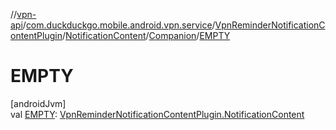 //[vpn-api](../../../../../index.md)/[com.duckduckgo.mobile.android.vpn.service](../../../index.md)/[VpnReminderNotificationContentPlugin](../../index.md)/[NotificationContent](../index.md)/[Companion](index.md)/[EMPTY](-e-m-p-t-y.md)

# EMPTY

[androidJvm]\
val [EMPTY](-e-m-p-t-y.md): [VpnReminderNotificationContentPlugin.NotificationContent](../index.md)

